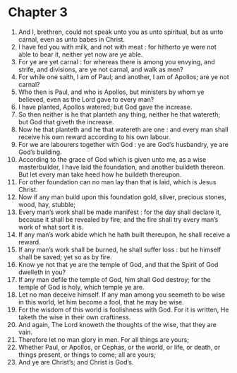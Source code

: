 # Chapter 3

1. And I, brethren, could not speak unto you as unto spiritual, but as unto carnal, even as unto babes in Christ.
2. I have fed you with milk, and not with meat : for hitherto ye were not able to bear it, neither yet now are ye able.
3. For ye are yet carnal : for whereas there is among you envying, and strife, and divisions, are ye not carnal, and walk as men?
4. For while one saith, I am of Paul; and another, I am of Apollos; are ye not carnal?
5. Who then is Paul, and who is Apollos, but ministers by whom ye believed, even as the Lord gave to every man?
6. I have planted, Apollos watered; but God gave the increase.
7. So then neither is he that planteth any thing, neither he that watereth; but God that giveth the increase.
8. Now he that planteth and he that watereth are one : and every man shall receive his own reward according to his own labour.
9. For we are labourers together with God : ye are God’s husbandry, ye are God’s building.
10. According to the grace of God which is given unto me, as a wise masterbuilder, I have laid the foundation, and another buildeth thereon. But let every man take heed how he buildeth thereupon.
11. For other foundation can no man lay than that is laid, which is Jesus Christ.
12. Now if any man build upon this foundation gold, silver, precious stones, wood, hay, stubble;
13. Every man’s work shall be made manifest : for the day shall declare it, because it shall be revealed by fire; and the fire shall try every man’s work of what sort it is.
14. If any man’s work abide which he hath built thereupon, he shall receive a reward.
15. If any man’s work shall be burned, he shall suffer loss : but he himself shall be saved; yet so as by fire.
16. Know ye not that ye are the temple of God, and that the Spirit of God dwelleth in you?
17. If any man defile the temple of God, him shall God destroy; for the temple of God is holy, which temple ye are.
18. Let no man deceive himself. If any man among you seemeth to be wise in this world, let him become a fool, that he may be wise.
19. For the wisdom of this world is foolishness with God. For it is written, He taketh the wise in their own craftiness.
20. And again, The Lord knoweth the thoughts of the wise, that they are vain.
21. Therefore let no man glory in men. For all things are yours;
22. Whether Paul, or Apollos, or Cephas, or the world, or life, or death, or things present, or things to come; all are yours;
23. And ye are Christ’s; and Christ is God’s.

